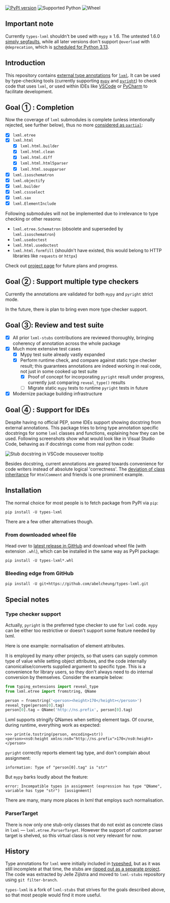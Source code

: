 [![PyPI version](https://img.shields.io/pypi/v/types-lxml.svg)](https://pypi.org/project/types-lxml/)
![Supported Python](https://img.shields.io/pypi/pyversions/types-lxml.svg)
![Wheel](https://img.shields.io/pypi/wheel/types-lxml.svg)

## Important note

Currently `types-lxml` shouldn't be used with `mypy` ≥ 1.6. The untested 1.6.0 [simply segfaults](https://github.com/python/mypy/issues/16278), while all later versions don't support `@overload` with `@deprecation`, which is [scheduled for Python 3.13](https://peps.python.org/pep-0702/).

## Introduction

This repository contains [external type annotations](https://peps.python.org/pep-0561/) for [`lxml`](http://lxml.de/). It can be used by type-checking tools (currently supporting [`mypy`](https://pypi.org/project/mypy/) and [`pyright`](https://github.com/Microsoft/pyright)) to check code that uses `lxml`, or used within IDEs like [VSCode](https://code.visualstudio.com/) or [PyCharm](https://www.jetbrains.com/pycharm/) to facilitate development.

## Goal ① : Completion

Now the coverage of `lxml` submodules is complete (unless intentionally rejected, see further below), thus no more [considered as `partial`](https://peps.python.org/pep-0561/#partial-stub-packages):
  - [x] `lxml.etree`
  - [x] `lxml.html`
    - [x] `lxml.html.builder`
    - [x] `lxml.html.clean`
    - [x] `lxml.html.diff`
    - [x] `lxml.html.html5parser`
    - [x] `lxml.html.soupparser`
  - [x] `lxml.isoschematron`
  - [x] `lxml.objectify`
  - [x] `lxml.builder`
  - [x] `lxml.cssselect`
  - [x] `lxml.sax`
  - [x] `lxml.ElementInclude`

Following submodules will not be implemented due to irrelevance to type checking or other reasons:

  - `lxml.etree.Schematron` (obsolete and superseded by `lxml.isoschematron`)
  - `lxml.usedoctest`
  - `lxml.html.usedoctest`
  - `lxml.html.formfill` (shouldn't have existed, this would belong to HTTP libraries like `requests` or `httpx`)

Check out [project page](https://github.com/abelcheung/types-lxml/projects/1) for future plans and progress.

## Goal ② : Support multiple type checkers

Currently the annotations are validated for both `mypy` and `pyright` strict mode.

In the future, there is plan to bring even more type checker support.

## Goal ③: Review and test suite

- [x] All prior `lxml-stubs` contributions are reviewed thoroughly, bringing coherency of annotation across the whole package
- [x] Much more extensive test cases
  - [x] Mypy test suite already vastly expanded
  - [x] Perform runtime check, and compare against static type checker result; this guarantees annotations are indeed working in real code, not just in some cooked up test suite
    - [x] Proof of concept for incorporating `pyright` result under progress, currently just comparing `reveal_type()` results
    - [ ] Migrate static `mypy` tests to runtime `pyright` tests in future
- [x] Modernize package building infrastructure

## Goal ④ : Support for IDEs

Despite having no official PEP, some IDEs support showing docstring from external annotations. This package tries to bring type annotation specific docstrings for some `lxml` classes and functions, explaining how they can be used. Following screenshots show what would look like in Visual Studio Code, behaving as if docstrings come from real python code:

![Stub docstring in VSCode mouseover tooltip](https://user-images.githubusercontent.com/83110/277119481-debbd929-afbd-4f59-b9e6-52a1f7f23241.png)

Besides docstring, current annotations are geared towards convenience for code writers instead of absolute logical 'correctness'. The [deviation of class inheritance](https://github.com/abelcheung/types-lxml/wiki/Element-inheritance-change) for `HtmlComment` and friends is one prominent example.


## Installation

The normal choice for most people is to fetch package from PyPI via `pip`:

    pip install -U types-lxml

There are a few other alternatives though.

### From downloaded wheel file

Head over to [latest release in GitHub](https://github.com/abelcheung/types-lxml/releases/latest) and download wheel file (with extension `.whl`), which can be installed in the same way as PyPI package:

    pip install -U types-lxml*.whl

### Bleeding edge from GitHub

    pip install -U git+https://github.com/abelcheung/types-lxml.git

## Special notes

### Type checker support

Actually, `pyright` is the preferred type checker to use for `lxml` code. `mypy` can be either too restrictive or doesn't support some feature needed by lxml.

Here is one example: normalisation of element attributes.

It is employed by many other projects, so that users can supply common type of value while setting object attributes, and the code internally canonicalise/converts supplied argument to specific type. This is a convenience for library users, so they don't always need to do internal conversion by themselves. Consider the example below:

```python
from typing_extensions import reveal_type
from lxml.etree import fromstring, QName

person = fromstring('<person><height>170</height></person>')
reveal_type(person[0].tag)
person[0].tag = QName('http://ns.prefix', person[0].tag)
```

Lxml supports stringify QNames when setting element tags. Of course, during runtime, everything work as expected:

```pycon
>>> print(e.tostring(person, encoding=str))
<person><ns0:height xmlns:ns0="http://ns.prefix">170</ns0:height></person>
```

`pyright` correctly reports element tag type, and don't complain about assignment:

```
information: Type of "person[0].tag" is "str"
```

But `mypy` barks loudly about the feature:

```
error: Incompatible types in assignment (expression has type "QName", variable has type "str")  [assignment]
```

There are many, many more places in lxml that employs such normalisation.

### ParserTarget
There is now only one stub-only classes that do not exist as concrete class in `lxml` &mdash; `lxml.etree.ParserTarget`. However the support of custom parser target is shelved, so this virtual class is not very relevant for now.

## History

Type annotations for `lxml` were initially included in [typeshed](https://www.github.com/python/typeshed), but as it was still incomplete at that time, the stubs are [ripped out as a separate project](https://github.com/python/typeshed/issues/525). The code was extracted by Jelle Zijlstra and moved to `lxml-stubs` repository using `git filter-branch`.

`types-lxml` is a fork of `lxml-stubs` that strives for the goals described above, so that most people would find it more useful.
